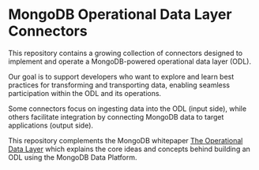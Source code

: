 # MongoDB Operational Data Layer Connectors

This repository contains a growing collection of connectors designed to implement and operate a MongoDB-powered operational data layer (ODL).

Our goal is to support developers who want to explore and learn best practices for transforming and transporting data, enabling seamless participation within the ODL and its operations.

Some connectors focus on ingesting data into the ODL (input side), while others facilitate integration by connecting MongoDB data to target applications (output side).

This repository complements the MongoDB whitepaper [The Operational Data Layer](https://www.mongodb.com/resources/solutions/use-cases/implementing-an-operational-data-layer) which explains the core ideas and concepts behind building an ODL using the MongoDB Data Platform.
